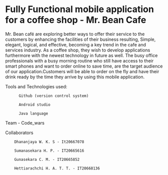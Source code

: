 # Fully Functional mobile application for a coffee shop - Mr. Bean Cafe

Mr. Bean café are exploring better ways to offer their service to the customers by enhancing the facilities of their business resulting, Simple, elegant, logical, and effective, becoming a key trend in the cafe and services industry. As a coffee shop, they wish to develop applications furthermore with the newest technology in future as well.
The busy office professionals with a busy morning routine who still have access to their smart phones and want to order online to save time, are the target audience of our application.Customers will be able to order on the fly and have their drink ready by the time they arrive by using this mobile application.

Tools and Technologies used:

          Github (version control system)

          Android studio

          Java language



Team - Code_wars


Collaborators  

        Dhananjaya W. K. S - It20667078

        Sumanasekara H. P. - IT20665616

        Gunasekara C. M. - IT20665852

        Hettiarachchi H. A. T. T. - IT20668136

